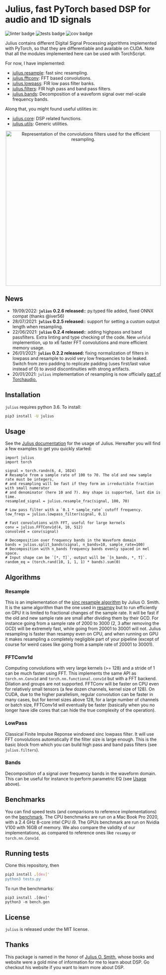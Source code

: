 # Julius, fast PyTorch based DSP for audio and 1D signals

![linter badge](https://github.com/adefossez/julius/workflows/linter/badge.svg)
![tests badge](https://github.com/adefossez/julius/workflows/tests/badge.svg)
![cov badge](https://github.com/adefossez/julius/workflows/cov%3E90%25/badge.svg)

Julius contains different Digital Signal Processing algorithms implemented
with PyTorch, so that they are differentiable and available on CUDA.
Note that all the modules implemented here can be used with TorchScript.

For now, I have implemented:

- [julius.resample](https://adefossez.github.io/julius/julius/resample.html): fast sinc resampling.
- [julius.fftconv](https://adefossez.github.io/julius/julius/fftconv.html): FFT based convolutions.
- [julius.lowpass](https://adefossez.github.io/julius/julius/lowpass.html): FIR low pass filter banks.
- [julius.filters](https://adefossez.github.io/julius/julius/filters.html): FIR high pass and band pass filters.
- [julius.bands](https://adefossez.github.io/julius/julius/bands.html): Decomposition of a waveform signal over mel-scale frequency bands.

Along that, you might found useful utilities in:

- [julius.core](https://adefossez.github.io/julius/julius/core.html): DSP related functions.
- [julius.utils](https://adefossez.github.io/julius/julius/utils.html): Generic utilities.

<p align="center">
<img src="./logo.png" alt="Representation of the convolutions filters used for the efficient resampling."
width="500px"></p>

## News

- 19/09/2022: __`julius` 0.2.6 released:__: py.typed file added, fixed ONNX compat (thanks @iver56)
- 28/07/2021: __`julius` 0.2.5 released:__: support for setting a custom output length when resampling.
- 22/06/2021: __`julius` 0.2.4 released:__: adding highpass and band passfilters.
  Extra linting and type checking of the code. New `unfold` implemention, up to
  x6 faster FFT convolutions and more efficient memory usage.
- 26/01/2021: __`julius` 0.2.2 released:__ fixing normalization of filters in lowpass and resample to avoid very low frequencies to be leaked.
  Switch from zero padding to replicate padding (uses first/last value instead of 0) to avoid discontinuities with strong artifacts.
- 20/01/2021: `julius` implementation of resampling is now officially <a href="https://github.com/pytorch/audio/pull/1087">part of Torchaudio.</a>

## Installation

`julius` requires python 3.6. To install:
```bash
pip3 install -U julius
```


## Usage

See the [Julius documentation][docs] for the usage of Julius. Hereafter you will find a few examples
to get you quickly started:

```python3
import julius
import torch

signal = torch.randn(6, 4, 1024)
# Resample from a sample rate of 100 to 70. The old and new sample rate must be integers,
# and resampling will be fast if they form an irreductible fraction with small numerator
# and denominator (here 10 and 7). Any shape is supported, last dim is time.
resampled_signal = julius.resample_frac(signal, 100, 70)

# Low pass filter with a `0.1 * sample_rate` cutoff frequency.
low_freqs = julius.lowpass_filter(signal, 0.1)

# Fast convolutions with FFT, useful for large kernels
conv = julius.FFTConv1d(4, 10, 512)
convolved = conv(signal)

# Decomposition over frequency bands in the Waveform domain
bands = julius.split_bands(signal, n_bands=10, sample_rate=100)
# Decomposition with n_bands frequency bands evenly spaced in mel space.
# Input shape can be `[*, T]`, output will be `[n_bands, *, T]`.
random_eq = (torch.rand(10, 1, 1, 1) * bands).sum(0)
```

## Algorithms

### Resample

This is an implementation of the [sinc resample algorithm][resample] by Julius O. Smith.
It is the same algorithm than the one used in [resampy][resampy] but to run efficiently on GPU it
is limited to fractional changes of the sample rate. It will be fast if the old and new sample rate
are small after dividing them by their GCD. For instance going from a sample rate of 2000 to 3000 (2, 3 after removing the GCD)
will be extremely fast, while going from 20001 to 30001 will not.
Julius resampling is faster than resampy even on CPU, and when running on GPU it makes resampling a completely negligible part of your pipeline
(except of course for weird cases like going from a sample rate of 20001 to 30001).


### FFTConv1d

Computing convolutions with very large kernels (>= 128) and a stride of 1 can be much faster
using FFT. This implements the same API as `torch.nn.Conv1d` and `torch.nn.functional.conv1d`
but with a FFT backend. Dilation and groups are not supported.
FFTConv will be faster on CPU even for relatively small tensors (a few dozen channels, kernel size
of 128). On CUDA, due to the higher parallelism, regular convolution can be faster in many cases,
but for kernel sizes above 128, for a large number of channels or batch size, FFTConv1d
will eventually be faster (basically when you no longer have idle cores that can hide
the true complexity of the operation).

### LowPass

Classical Finite Impulse Reponse windowed sinc lowpass filter. It will use FFT convolutions automatically
if the filter size is large enough. This is the basic block from which you can build
high pass and band pass filters (see `julius.filters`).

### Bands

Decomposition of a signal over frequency bands in the waveform domain. This can be useful for
instance to perform parametric EQ (see [Usage](#usage) above).

## Benchmarks

You can find speed tests (and comparisons to reference implementations) on the
[benchmark][bench]. The CPU benchmarks are run on a Mac Book Pro 2020, with a 2.4 GHz
8-core intel CPU i9. The GPUs benchmark are run on Nvidia V100 with 16GB of memory.
We also compare the validity of our implementations, as compared to reference ones like `resampy`
or `torch.nn.Conv1d`.



## Running tests

Clone this repository, then
```bash
pip3 install .[dev]'
python3 tests.py
```

To run the benchmarks:
```
pip3 install .[dev]'
python3 -m bench.gen
```


## License

`julius` is released under the MIT license.

## Thanks

This package is named in the honor of
[Julius O. Smith](https://ccrma.stanford.edu/~jos/),
whose books and website were a gold mine of information for me to learn about DSP. Go checkout his website if you want
to learn more about DSP.


[resample]: https://ccrma.stanford.edu/~jos/resample/resample.html
[resampy]: https://resampy.readthedocs.io/
[docs]:  https://adefossez.github.io/julius/julius/index.html
[bench]:  ./bench.md
